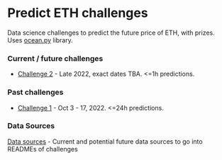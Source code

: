 # Predict ETH challenges

Data science challenges to predict the future price of ETH, with prizes. Uses [ocean.py](https://github.com/oceanprotocol/ocean.py) library.

### Current / future challenges
- [Challenge 2](predict-eth2.md) - Late 2022, exact dates TBA. <=1h predictions.

### Past challenges
- [Challenge 1](predict-eth1.md) - Oct 3 - 17, 2022. <=24h predictions.


### Data Sources

[Data sources](data-sources.md) - Current and potential future data sources to go into READMEs of challenges
